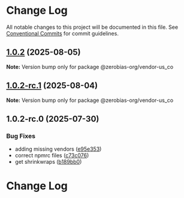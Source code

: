 # Change Log

All notable changes to this project will be documented in this file.
See [Conventional Commits](https://conventionalcommits.org) for commit guidelines.

## [1.0.2](https://github.com/zerobias-org/vendor/compare/@zerobias-org/vendor-us_co@1.0.2-rc.1...@zerobias-org/vendor-us_co@1.0.2) (2025-08-05)

**Note:** Version bump only for package @zerobias-org/vendor-us_co





## [1.0.2-rc.1](https://github.com/zerobias-org/vendor/compare/@zerobias-org/vendor-us_co@1.0.2-rc.0...@zerobias-org/vendor-us_co@1.0.2-rc.1) (2025-08-04)

**Note:** Version bump only for package @zerobias-org/vendor-us_co





## 1.0.2-rc.0 (2025-07-30)


### Bug Fixes

* adding missing vendors ([e95e353](https://github.com/zerobias-org/vendor/commit/e95e35309a1812973f4536f535eee460edc5414c))
* correct npmrc files ([c73c076](https://github.com/zerobias-org/vendor/commit/c73c0761e1e567cc0c2f0f8179725016d11caf8c))
* get shrinkwraps ([b189bb0](https://github.com/zerobias-org/vendor/commit/b189bb0cf53ad66427530ccc0eab7824527942d3))





# Change Log
